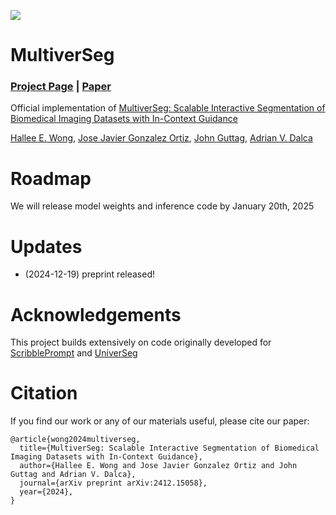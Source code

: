 <a href=https://arxiv.org/abs/2412.15058><img src="https://img.shields.io/badge/arxiv-2312.07381-orange?logo=arxiv&logoColor=white"/></a>

# MultiverSeg

### [Project Page](https://multiverseg.csail.mit.edu) | [Paper](https://arxiv.org/abs/2412.15058) 

Official implementation of [MultiverSeg: Scalable Interactive Segmentation of Biomedical Imaging Datasets with In-Context Guidance](https://arxiv.org/abs/2412.15058)

[Hallee E. Wong](https://halleewong.github.io/), [Jose Javier Gonzalez Ortiz](https://josejg.com/), [John Guttag](https://people.csail.mit.edu/guttag/), [Adrian V. Dalca](http://www.mit.edu/~adalca/)

# Roadmap

We will release model weights and inference code by January 20th, 2025 

# Updates

* (2024-12-19) preprint released!

# Acknowledgements

This project builds extensively on code originally developed for [ScribblePrompt](https://github.com/halleewong/ScribblePrompt) and [UniverSeg](https://github.com/JJGO/UniverSeg)

# Citation

If you find our work or any of our materials useful, please cite our paper:
```
@article{wong2024multiverseg,
  title={MultiverSeg: Scalable Interactive Segmentation of Biomedical Imaging Datasets with In-Context Guidance},
  author={Hallee E. Wong and Jose Javier Gonzalez Ortiz and John Guttag and Adrian V. Dalca},
  journal={arXiv preprint arXiv:2412.15058},
  year={2024},
}
```
